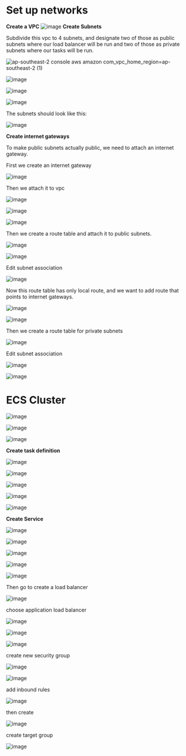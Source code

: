# Set up networks 

**Create a VPC**
![image](https://user-images.githubusercontent.com/57895489/148778127-9678341c-4e00-4cdb-b28a-d077f9b05bdd.png)
**Create Subnets**

Subdivide this vpc to 4 subnets, and designate two of those as public subnets where our load balancer will be run and two of those as private subnets where our tasks will be run.

![ap-southeast-2 console aws amazon com_vpc_home_region=ap-southeast-2 (1)](https://user-images.githubusercontent.com/57895489/148779658-f4909faa-45fc-4b89-89d8-2d4c8ce2c152.png)

![image](https://user-images.githubusercontent.com/57895489/148780096-e4dee2ac-6a98-4248-a1c9-f42b69c6ea10.png)

![image](https://user-images.githubusercontent.com/57895489/148780662-4efe9989-2d70-4823-8a92-5c601619b2d6.png)


![image](https://user-images.githubusercontent.com/57895489/148780343-328605a5-1513-434b-9a14-bb9362453652.png)

The subnets should look like this:

![image](https://user-images.githubusercontent.com/57895489/148781044-a5b9a400-3ccb-460b-bab3-90a71a0797f2.png)

**Create internet gateways**

To make public subnets actually public, we need to attach an internet gateway.

First we create an internet gateway

![image](https://user-images.githubusercontent.com/57895489/148781524-8c25d30d-d18d-4184-9429-9e2ca8a71a27.png)

Then we attach it to vpc

![image](https://user-images.githubusercontent.com/57895489/148781944-9c8a1151-dcd8-4242-97d5-0f905c65a39a.png)

![image](https://user-images.githubusercontent.com/57895489/148782180-b9d75931-3ca3-4c85-a4d9-a9452eb0d3a5.png)

![image](https://user-images.githubusercontent.com/57895489/148782282-8196f489-4aaa-4b05-a5a5-2a1fc54daabc.png)


Then we create a route table and attach it to public subnets.

![image](https://user-images.githubusercontent.com/57895489/148782822-07d61999-6bfe-4ef6-87f1-bda3ed92316f.png)

![image](https://user-images.githubusercontent.com/57895489/148782893-351b8603-0b59-42a1-8129-ffbeff717c30.png)

Edit subnet association

![image](https://user-images.githubusercontent.com/57895489/148784334-9b3b76f5-c6de-4a88-b679-5b359e6483fc.png)

Now this route table has only local route, and we want to add route that points to internet gateways.

![image](https://user-images.githubusercontent.com/57895489/148783360-0b9c2b20-aa99-4302-a438-c7c7c261b40b.png)

![image](https://user-images.githubusercontent.com/57895489/148783575-baf5b6cf-c366-435b-82d3-8f510f31c342.png)

Then we create a route table for private subnets

![image](https://user-images.githubusercontent.com/57895489/148783857-984a88dc-f141-4f8b-8c99-819e8a681007.png)


Edit subnet association

![image](https://user-images.githubusercontent.com/57895489/148783986-a5d5fca8-d9c8-434e-84ae-343d6275c958.png)

![image](https://user-images.githubusercontent.com/57895489/148784079-aed349da-9a1a-41e5-907f-1668eaccfc61.png)


# ECS Cluster

![image](https://user-images.githubusercontent.com/57895489/148789442-ba499264-23eb-46fb-934d-5727dc8e6e6a.png)

![image](https://user-images.githubusercontent.com/57895489/148789522-e0e42541-a9a2-4632-8b33-768b1c390a36.png)

![image](https://user-images.githubusercontent.com/57895489/148790092-12fd55b8-6ab5-4753-8074-cbfa78bcf8d2.png)

**Create task definition**

![image](https://user-images.githubusercontent.com/57895489/148790253-2d068af3-5860-4fb8-b898-626285ee14b1.png)

![image](https://user-images.githubusercontent.com/57895489/148790316-bc21221c-fbb7-4b79-96c1-4449d40d71cd.png)

![image](https://user-images.githubusercontent.com/57895489/148791359-9a71e700-dea9-472b-9224-3f101aea056c.png)

![image](https://user-images.githubusercontent.com/57895489/148791617-ebd7355c-4c05-4730-a246-481dee9decd3.png)

![image](https://user-images.githubusercontent.com/57895489/148791723-e47ea743-6cd4-4b06-bb94-948b16fd5479.png)

**Create Service**

![image](https://user-images.githubusercontent.com/57895489/148791863-455ee5d8-2aa9-4189-b760-5f08d212e305.png)

![image](https://user-images.githubusercontent.com/57895489/148791924-e77847e3-9c4a-4aea-8003-b0c2746cd9a9.png)

![image](https://user-images.githubusercontent.com/57895489/148792208-b22fa061-218b-462b-ab49-a8861c14d178.png)

![image](https://user-images.githubusercontent.com/57895489/148792552-aee02cf5-9023-4b73-a233-e5c9b76f1d6d.png)

![image](https://user-images.githubusercontent.com/57895489/148792647-4ab3c01e-f2e1-4870-bc65-443b5bf82169.png)

Then go to create a load balancer

![image](https://user-images.githubusercontent.com/57895489/148792789-e3c12df8-fd47-4aaa-b818-114ce415db83.png)

choose application load balancer

![image](https://user-images.githubusercontent.com/57895489/148792874-42614407-423e-4a1b-95bb-c8b840859872.png)

![image](https://user-images.githubusercontent.com/57895489/148793169-9806adac-49b0-49bd-aebe-036d49fa3078.png)

![image](https://user-images.githubusercontent.com/57895489/148793238-4a2eec6d-2397-4b3a-ab87-f8638efe6d85.png)

create new security group

![image](https://user-images.githubusercontent.com/57895489/148793480-49b55edf-058b-425b-82ae-c0f81a94a687.png)

![image](https://user-images.githubusercontent.com/57895489/148793746-7fbaf4bb-e723-43e4-bf02-8188948b7240.png)

add inbound rules

![image](https://user-images.githubusercontent.com/57895489/148794046-5569a527-598a-423e-94ba-ba169ed3929f.png)

then create

![image](https://user-images.githubusercontent.com/57895489/148794305-822b6871-f984-4bd4-ac45-614a28f107c9.png)

create target group

![image](https://user-images.githubusercontent.com/57895489/148794453-f3d8f450-416f-4535-8c14-41387d001602.png)




